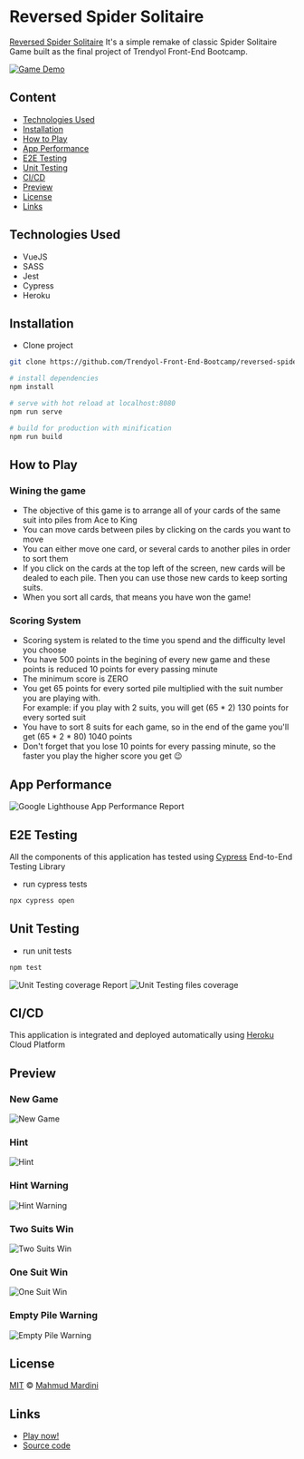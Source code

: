 # Reversed Spider Solitaire

[Reversed Spider Solitaire](https://reversed-spider-solitaire-game.herokuapp.com/) It's a simple remake of classic Spider Solitaire Game built as the final project of Trendyol Front-End Bootcamp. 

[![Game Demo](preview/game-preview.png)](https://reversed-spider-solitaire-game.herokuapp.com/)


## Content

- [Technologies Used](#technologies-used)
- [Installation](#installation)
- [How to Play](#how-to-play)
- [App Performance](#app-performance)
- [E2E Testing](#e2e-testing)
- [Unit Testing](#unit-testing)
- [CI/CD](#cicd)
- [Preview](#preview)
- [License](#license)
- [Links](#links)


## Technologies Used
- VueJS
- SASS
- Jest
- Cypress
- Heroku

## Installation
- Clone project
```sh
git clone https://github.com/Trendyol-Front-End-Bootcamp/reversed-spider-solitaire-mahmud-mardini.git
```

``` bash
# install dependencies
npm install

# serve with hot reload at localhost:8080
npm run serve

# build for production with minification
npm run build
```

## How to Play 

### Wining the game
- The objective of this game is to arrange all of your cards of the same suit into piles from Ace to King
- You can move cards between piles by clicking on the cards you want to move
- You can either move one card, or several cards to another piles in order to sort them
- If you click on the cards at the top left of the screen, new cards will be dealed to each pile. Then you can use those new cards to keep sorting suits.
- When you sort all cards, that means you have won the game! 

### Scoring System
- Scoring system is related to the time you spend and the difficulty level you choose 
- You have 500 points in the begining of every new game and these points is reduced 10 points for every passing minute 
- The minimum score is ZERO
- You get 65 points for every sorted pile multiplied with the suit number you are playing with.<br>
 For example: if you play with 2 suits, you will get (65 * 2) 130 points for every sorted suit
- You have to sort 8 suits for each game, so in the end of the game you'll get (65 * 2 * 80) 1040 points
- Don't forget that you lose 10 points for every passing minute, so the faster you play the higher score you get 😉


## App Performance

![Google Lighthouse App Performance Report](preview/app-performance.png)


## E2E Testing

All the components of this application has tested using [Cypress](https://docs.cypress.io/) End-to-End Testing Library
- run cypress tests
```sh
npx cypress open
```

## Unit Testing
- run unit tests
```sh
npm test
```
![Unit Testing coverage Report](preview/coverage-report.png)
![Unit Testing files coverage](preview/covered-files.jpg)


## CI/CD
This application is integrated and deployed automatically using [Heroku](https://www.heroku.com/) Cloud Platform


## Preview
### New Game
![New Game](preview/new-game.gif)
### Hint
![Hint](preview/hint.gif)
### Hint Warning
![Hint Warning](preview/hint-warning.gif)
### Two Suits Win
![Two Suits Win](preview/two-suits-win.gif)
### One Suit Win
![One Suit Win](preview/one-suit-win.gif)
### Empty Pile Warning
![Empty Pile Warning](preview/empty-pile-warning.gif)

## License

[MIT](https://github.com/mahmudmardini/reversed-spider-solitaire-mahmud-mardini/blob/main/LICENSE) © [Mahmud Mardini](https://github.com/mahmudmardini)

## Links

- [Play now!](https://reversed-spider-solitaire-game.herokuapp.com/)
- [Source code](https://github.com/mahmudmardini/reversed-spider-solitaire-mahmud-mardini)

